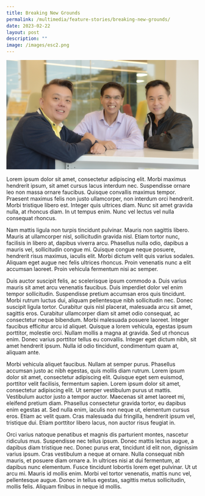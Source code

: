 ```yaml
---
title: Breaking New Grounds
permalink: /multimedia/feature-stories/breaking-new-grounds/
date: 2023-02-22
layout: post
description: ""
image: /images/esc2.png
---
```


![](/images/esc2.png)

Lorem ipsum dolor sit amet, consectetur adipiscing elit. Morbi maximus hendrerit ipsum, sit amet cursus lacus interdum nec. Suspendisse ornare leo non massa ornare faucibus. Quisque convallis maximus tempor. Praesent maximus felis non justo ullamcorper, non interdum orci hendrerit. Morbi tristique libero est. Integer quis ultrices diam. Nunc sit amet gravida nulla, at rhoncus diam. In ut tempus enim. Nunc vel lectus vel nulla consequat rhoncus.

Nam mattis ligula non turpis tincidunt pulvinar. Mauris non sagittis libero. Mauris at ullamcorper nisl, sollicitudin gravida nisl. Etiam tortor nunc, facilisis in libero at, dapibus viverra arcu. Phasellus nulla odio, dapibus a mauris vel, sollicitudin congue mi. Quisque congue neque posuere, hendrerit risus maximus, iaculis elit. Morbi dictum velit quis varius sodales. Aliquam eget augue nec felis ultrices rhoncus. Proin venenatis nunc a elit accumsan laoreet. Proin vehicula fermentum nisi ac semper.

Duis auctor suscipit felis, ac scelerisque ipsum commodo a. Duis varius mauris sit amet arcu venenatis faucibus. Duis imperdiet dolor vel enim tempor sollicitudin. Suspendisse pretium accumsan eros quis tincidunt. Morbi rutrum luctus dui, aliquam pellentesque nibh sollicitudin nec. Donec suscipit ligula tortor. Curabitur quis nisl placerat, malesuada arcu sit amet, sagittis eros. Curabitur ullamcorper diam sit amet odio consequat, ac consectetur neque bibendum. Morbi malesuada posuere laoreet. Integer faucibus efficitur arcu id aliquet. Quisque a lorem vehicula, egestas ipsum porttitor, molestie orci. Nullam mollis a magna at gravida. Sed ut rhoncus enim. Donec varius porttitor tellus eu convallis. Integer eget dictum nibh, sit amet hendrerit ipsum. Nulla id odio tincidunt, condimentum quam at, aliquam ante.

Morbi vehicula aliquet faucibus. Nullam at semper purus. Phasellus accumsan justo ac nibh egestas, quis mollis diam rutrum. Lorem ipsum dolor sit amet, consectetur adipiscing elit. Quisque eget sem euismod, porttitor velit facilisis, fermentum sapien. Lorem ipsum dolor sit amet, consectetur adipiscing elit. Ut semper vestibulum purus ut mattis. Vestibulum auctor justo a tempor auctor. Maecenas sit amet laoreet mi, eleifend pretium diam. Phasellus consectetur gravida tortor, eu dapibus enim egestas at. Sed nulla enim, iaculis non neque ut, elementum cursus eros. Etiam ac velit quam. Cras malesuada dui fringilla, hendrerit ipsum vel, tristique dui. Etiam porttitor libero lacus, non auctor risus feugiat in.

Orci varius natoque penatibus et magnis dis parturient montes, nascetur ridiculus mus. Suspendisse nec tellus ipsum. Donec mattis lectus augue, a dapibus diam tristique nec. Donec purus erat, tincidunt id elit non, dignissim varius ipsum. Cras vestibulum a neque at ornare. Nulla consequat nibh mauris, et posuere diam ornare a. In ultrices nisi at dui fermentum, at dapibus nunc elementum. Fusce tincidunt lobortis lorem eget pulvinar. Ut ut arcu mi. Mauris id mollis enim. Morbi vel tortor venenatis, mattis nunc vel, pellentesque augue. Donec in tellus egestas, sagittis metus sollicitudin, mollis felis. Aliquam finibus in neque id mollis.